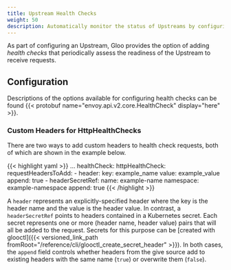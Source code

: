 ```yaml
---
title: Upstream Health Checks
weight: 50
description: Automatically monitor the status of Upstreams by configuring health checks for them
---
```


As part of configuring an Upstream, Gloo provides the option of adding *health checks* that periodically assess the readiness of the Upstream to receive requests.

## Configuration

Descriptions of the options available for configuring health checks can be found {{< protobuf name="envoy.api.v2.core.HealthCheck" display="here" >}}.

### Custom Headers for HttpHealthChecks

There are two ways to add custom headers to health check requests, both of which are shown in the example below.

{{< highlight yaml >}}
...
  healthCheck:
    httpHealthCheck:
      requestHeadersToAdd:
        - header:
            key: example_name
            value: example_value
          append: true
        - headerSecretRef:
            name: example-name
            namespace: example-namespace
          append: true
{{< /highlight >}}

A `header` represents an explicitly-specified header where the key is the header name and the value is the header value. In contrast, a `headerSecretRef` points to headers contained in a Kubernetes secret. Each secret represents one or more (header name, header value) pairs that will all be added to the request. Secrets for this purpose can be [created with glooctl]({{< versioned_link_path fromRoot="/reference/cli/glooctl_create_secret_header" >}}). In both cases, the `append` field controls whether headers from the give source add to existing headers with the same name (`true`) or overwrite them (`false`).
